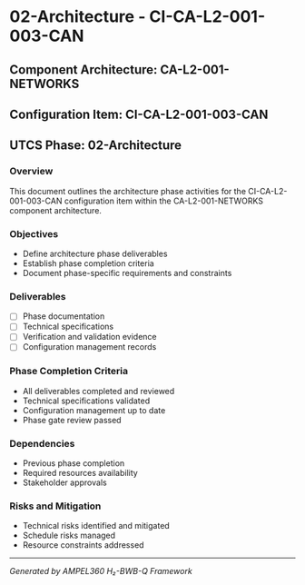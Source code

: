# 02-Architecture - CI-CA-L2-001-003-CAN

## Component Architecture: CA-L2-001-NETWORKS
## Configuration Item: CI-CA-L2-001-003-CAN
## UTCS Phase: 02-Architecture

### Overview
This document outlines the architecture phase activities for the CI-CA-L2-001-003-CAN configuration item within the CA-L2-001-NETWORKS component architecture.

### Objectives
- Define architecture phase deliverables
- Establish phase completion criteria
- Document phase-specific requirements and constraints

### Deliverables
- [ ] Phase documentation
- [ ] Technical specifications
- [ ] Verification and validation evidence
- [ ] Configuration management records

### Phase Completion Criteria
- All deliverables completed and reviewed
- Technical specifications validated
- Configuration management up to date
- Phase gate review passed

### Dependencies
- Previous phase completion
- Required resources availability
- Stakeholder approvals

### Risks and Mitigation
- Technical risks identified and mitigated
- Schedule risks managed
- Resource constraints addressed

---
*Generated by AMPEL360 H₂-BWB-Q Framework*
